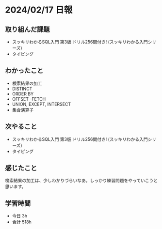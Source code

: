 # 2024/02/17 日報

## 取り組んだ課題
- スッキリわかるSQL入門 第3版 ドリル256問付き! (スッキリわかる入門シリーズ)
- タイピング

## わかったこと
- 検索結果の加工
- DISTINCT
- ORDER BY
- OFFSET -FETCH
- UNION, EXCEPT, INTERSECT
- 集合演算子

## 次やること
- スッキリわかるSQL入門 第3版 ドリル256問付き! (スッキリわかる入門シリーズ)
- タイピング

## 感じたこと
検索結果の加工は、少しわかりづらいなあ。しっかり練習問題をやっていこうと思います。

## 学習時間
- 今日 3h
- 合計 518h
